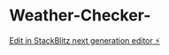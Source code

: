 # Weather-Checker-

[Edit in StackBlitz next generation editor ⚡️](https://stackblitz.com/~/github.com/Userrajat/Weather-Checker-)